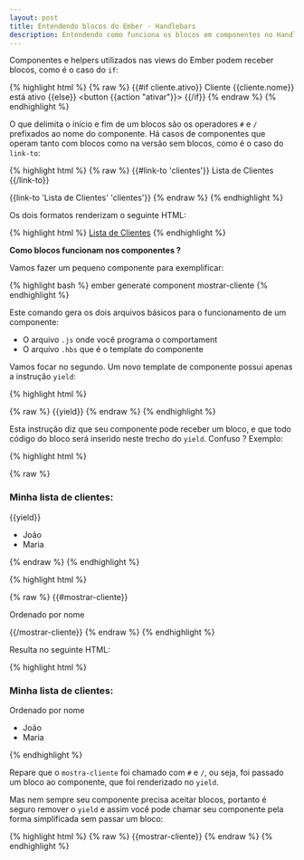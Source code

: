 ```yaml
---
layout: post
title: Entendendo blocos do Ember - Handlebars
description: Entendendo como funciona os blocos em componentes no Handlebars
---
```


Componentes e helpers utilizados nas views do Ember podem receber blocos, como é o caso do `if`:

{% highlight html %}
{% raw %}
{{#if cliente.ativo}}
  <span class="ativo">Cliente {{cliente.nome}} está ativo</span>
{{else}}
  <button {{action "ativar"}}>
{{/if}}
{% endraw %}
{% endhighlight %}

O que delimita o início e fim de um blocos são os operadores `#` e `/` prefixados ao nome do componente.
Há casos de componentes que operam tanto com blocos como na versão sem blocos, como é o caso do `link-to`:

{% highlight html %}
{% raw %}
{{#link-to 'clientes'}}
  Lista de Clientes
{{/link-to}}

{{link-to 'Lista de Clientes' 'clientes'}}
{% endraw %}
{% endhighlight %}

Os dois formatos renderizam o seguinte HTML:

{% highlight html %}
<a href="/clientes">Lista de Clientes</a>
{% endhighlight %}

**Como blocos funcionam nos componentes ?**

Vamos fazer um pequeno componente para exemplificar:

{% highlight bash %}
ember generate component mostrar-cliente
{% endhighlight %}

Este comando gera os dois arquivos básicos para o funcionamento de um componente:

* O arquivo `.js` onde você programa o comportament
* O arquivo `.hbs` que é o template do componente
 
Vamos focar no segundo. Um novo template de componente possui apenas a instrução `yield`:

{% highlight html %}
<!-- components/mostrar-cliente/template.hbs -->
{% raw %}
{{yield}}
{% endraw %}
{% endhighlight %}

Esta instrução diz que seu componente pode receber um bloco, e que todo código do bloco será inserido neste trecho do `yield`. Confuso ? Exemplo:

{% highlight html %}
<!-- components/mostrar-cliente/template.hbs -->
{% raw %}
<h3>Minha lista de clientes:</h3>

{{yield}}

<ul>
  <li>João</li>
  <li>Maria</li>
</ul>
{% endraw %}
{% endhighlight %}

{% highlight html %}
<!-- clientes/template.hbs -->
{% raw %}
{{#mostrar-cliente}}
<p>Ordenado por nome</p>
{{/mostrar-cliente}}
{% endraw %}
{% endhighlight %}

Resulta no seguinte HTML:

{% highlight html %}
<h3>Minha lista de clientes:</h3>
<p>Ordenado por nome</p>
<ul>
  <li>João</li>
  <li>Maria</li>
</ul>
{% endhighlight %}

Repare que o `mostra-cliente` foi chamado com `#` e `/`, ou seja, foi passado um bloco ao componente, que foi renderizado no `yield`.

Mas nem sempre seu componente precisa aceitar blocos, portanto é seguro remover o `yield` e assim você pode chamar seu componente pela forma simplificada sem passar um bloco:

{% highlight html %}
{% raw %}
{{mostrar-cliente}}
{% endraw %}
{% endhighlight %}
